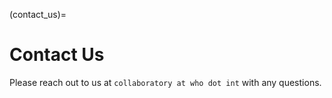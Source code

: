 (contact_us)=
# Contact Us
Please reach out to us at `collaboratory at who dot int` with any questions.

